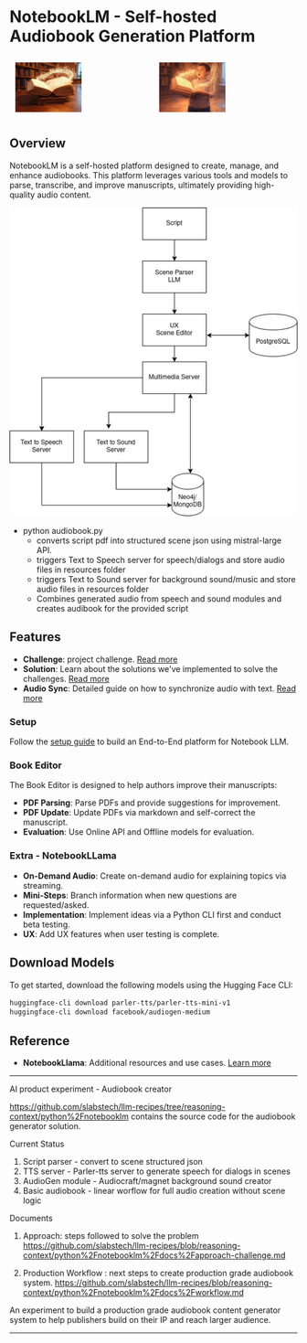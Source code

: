 # NotebookLM - Self-hosted Audiobook Generation Platform

<div style="display: flex;">
  <div style="flex: 1; padding: 10px;">
    <img src="docs/images/book-1.jpg" alt="Music from Book" style="width: 50%;">
  </div>
  <div style="flex: 1; padding: 10px;">
    <img src="docs/images/book-2.jpg" alt="Voices from Book" style="width: 50%;">
  </div>
</div>

## Overview

NotebookLM is a self-hosted platform designed to create, manage, and enhance audiobooks. This platform leverages various tools and models to parse, transcribe, and improve manuscripts, ultimately providing high-quality audio content.


!["Audiobook Generator"](docs/images/audiobook-flow.jpg "Audiobook generator") 



- python audiobook.py
  - converts script pdf into structured scene json using mistral-large API.  
  - triggers Text to Speech server for speech/dialogs and store audio files in resources folder
  - triggers Text to Sound server for background sound/music and store audio files in resources folder
  - Combines generated audio from speech and sound modules and creates audibook for the provided script

## Features


- **Challenge**: project challenge. [Read more](docs/challenge.md)
- **Solution**: Learn about the solutions we've implemented to solve the challenges. [Read more](docs/solution.md)
- **Audio Sync**: Detailed guide on how to synchronize audio with text. [Read more](docs/audio-sync.md)

### Setup

Follow the [setup guide](docs/setup.md) to build an End-to-End platform for Notebook LLM.

<!-- 
### Steps

1. **PDF Parser**: Parse PDFs with a temperature setting of 0.
2. **Transcript Writer**: Transcribe audio with a temperature setting of 1 and a large context.
-->

### Book Editor

The Book Editor is designed to help authors improve their manuscripts:

- **PDF Parsing**: Parse PDFs and provide suggestions for improvement.
- **PDF Update**: Update PDFs via markdown and self-correct the manuscript.
- **Evaluation**: Use Online API and Offline models for evaluation.

### Extra - NotebookLLama

- **On-Demand Audio**: Create on-demand audio for explaining topics via streaming.
- **Mini-Steps**: Branch information when new questions are requested/asked.
- **Implementation**: Implement ideas via a Python CLI first and conduct beta testing.
- **UX**: Add UX features when user testing is complete.

## Download Models

To get started, download the following models using the Hugging Face CLI:

```sh
huggingface-cli download parler-tts/parler-tts-mini-v1
huggingface-cli download facebook/audiogen-medium
```

## Reference

- **NotebookLlama**: Additional resources and use cases. [Learn more](https://github.com/meta-llama/llama-cookbook/tree/main/end-to-end-use-cases/NotebookLlama)

<!--
- **Code Security**: Best practices for code security. [Learn more](https://github.com/meta-llama/llama-cookbook/tree/main/end-to-end-use-cases/github_triage)
-->

-----

AI product experiment - Audiobook creator

https://github.com/slabstech/llm-recipes/tree/reasoning-context/python%2Fnotebooklm
contains the source code for the audiobook generator solution.

Current Status
1. Script parser - convert to scene structured json
2. TTS server - Parler-tts server to generate speech for dialogs in scenes
3. AudioGen module - Audiocraft/magnet background sound creator
4. Basic audiobook - linear worflow for full audio creation without scene logic

Documents
1. Approach: steps followed to solve the problem
https://github.com/slabstech/llm-recipes/blob/reasoning-context/python%2Fnotebooklm%2Fdocs%2Fapproach-challenge.md

2. Production Workflow : next steps to create production grade audiobook system.  https://github.com/slabstech/llm-recipes/blob/reasoning-context/python%2Fnotebooklm%2Fdocs%2Fworkflow.md


An experiment to build a production grade audiobook content generator system to help publishers build on their IP and reach larger audience.

---